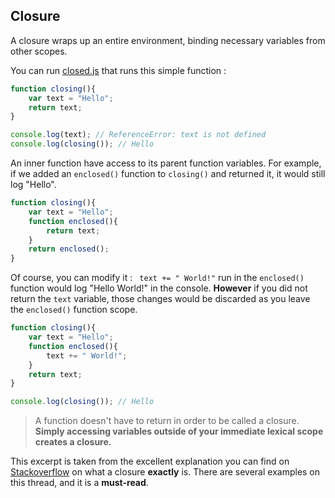 ## Closure

A closure wraps up an entire environment, binding necessary variables from other scopes.

You can run [closed.js]() that runs this simple function :
```javascript
function closing(){
	var text = "Hello";
	return text;
}

console.log(text); // ReferenceError: text is not defined
console.log(closing()); // Hello
```

An inner function have access to its parent function variables. For example, if we added an `enclosed()` function to `closing()` and returned it, it would still log "Hello".
```javascript
function closing(){
	var text = "Hello";
	function enclosed(){
		return text;
	}
	return enclosed();
}
```

Of course, you can modify it : ` text += " World!"` run in the `enclosed()` function would log "Hello World!" in the console. **However** if you did not return the `text` variable, those changes would be discarded as you leave the `enclosed()` function scope.

```javascript
function closing(){
	var text = "Hello";
	function enclosed(){
		text += " World!";
	}
	return text; 
}

console.log(closing()); // Hello
```

> A function doesn't have to return in order to be called a closure. **Simply accessing variables outside of your immediate lexical scope creates a closure.**

This excerpt is taken from the excellent explanation you can find on [Stackoverflow](http://stackoverflow.com/questions/111102/how-do-javascript-closures-work) on what a closure **exactly** is. There are several examples on this thread, and it is a **must-read**.
